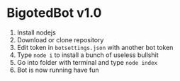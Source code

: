 # BigotedBot v1.0

1) Install nodejs
2) Download or clone repository
3) Edit token in `botsettings.json` with another bot token
4) Type `node i` to install a bunch of useless bullshit
5) Go into folder with terminal and type `node index`
6) Bot is now running have fun
